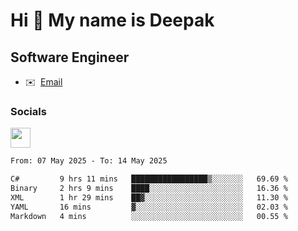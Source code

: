 Hi 👋 My name is Deepak
=======================

Software Engineer
-----------------
* ✉️  [Email](mailto:kumar.neu19@gmail.com)


### Socials

<p align="left"><a href="https://www.linkedin.com/in/deepak94kumar" target="_blank" rel="noreferrer"><img src="https://raw.githubusercontent.com/danielcranney/readme-generator/main/public/icons/socials/linkedin.svg" width="32" height="32" /></a></p>

<!--START_SECTION:waka-->

```txt
From: 07 May 2025 - To: 14 May 2025

C#         9 hrs 11 mins   █████████████████▒░░░░░░░   69.69 %
Binary     2 hrs 9 mins    ████░░░░░░░░░░░░░░░░░░░░░   16.36 %
XML        1 hr 29 mins    ██▓░░░░░░░░░░░░░░░░░░░░░░   11.30 %
YAML       16 mins         ▓░░░░░░░░░░░░░░░░░░░░░░░░   02.03 %
Markdown   4 mins          ░░░░░░░░░░░░░░░░░░░░░░░░░   00.55 %
```

<!--END_SECTION:waka-->
